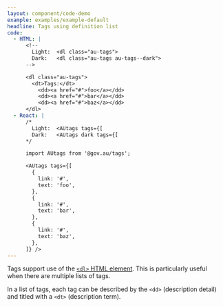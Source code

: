 ```yaml
---
layout: component/code-demo
example: examples/example-default
headline: Tags using definition list
code:
  - HTML: |
      <!--
        Light:  <dl class="au-tags">
        Dark:   <dl class="au-tags au-tags--dark">
      -->

      <dl class="au-tags">
        <dt>Tags:</dt>
          <dd><a href="#">foo</a></dd>
          <dd><a href="#">bar</a></dd>
          <dd><a href="#">baz</a></dd>
      </dl>
  - React: |
      /*
        Light:  <AUtags tags={[
        Dark:   <AUtags dark tags={[
      */

      import AUtags from '@gov.au/tags';

      <AUtags tags={[
        {
          link: '#',
          text: 'foo',
        },
        {
          link: '#',
          text: 'bar',
        },
        {
          link: '#',
          text: 'baz',
        },
      ]} />
---
```



Tags support use of the [`<dl>` HTML element]( https://developer.mozilla.org/en-US/docs/Web/HTML/Element/dl). This is particularly useful when there are multiple lists of tags.

In a list of tags, each tag can be described by the `<dd>` (description detail) and titled with a `<dt>` (description term).

